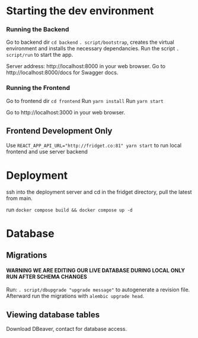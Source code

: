 # Starting the dev environment


### Running the Backend

Go to backend dir ```cd backend```
```. script/bootstrap```, creates the virtual environment and installs the necessary dependancies.
Run the script ```. script/run``` to start the app.

Server address: http://localhost:8000 in your web browser.
Go to http://localhost:8000/docs for Swagger docs.

### Running the Frontend

Go to frontend dir ```cd frontend```
Run ```yarn install```
Run ```yarn start``` 

Go to http://localhost:3000 in your web browser.

## Frontend Development Only
Use ```REACT_APP_API_URL="http://fridget.co:81" yarn start``` to run local frontend and use server backend

# Deployment

ssh into the deployment server and cd in the fridget directory, pull the latest from main.

run `docker compose build && docker compose up -d`

# Database

## Migrations 

#### WARNING WE ARE EDITING OUR LIVE DATABASE DURING LOCAL ONLY RUN AFTER SCHEMA CHANGES ####
Run: ```. script/dbupgrade "upgrade message"``` to autogenerate a revision file. Afterward run the migrations with ```alembic upgrade head```.

## Viewing database tables

Download DBeaver, contact for database access. 
